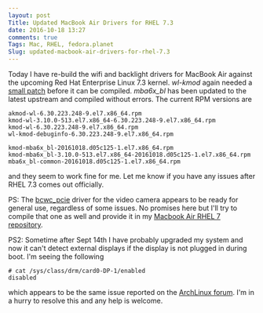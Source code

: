 ```yaml
---
layout: post
Title: Updated MacBook Air Drivers for RHEL 7.3
date: 2016-10-18 13:27
comments: true
Tags: Mac, RHEL, fedora.planet
Slug: updated-macbook-air-drivers-for-rhel-7.3
---
```


Today I have re-build the wifi and backlight drivers for MacBook Air
against the upcoming Red Hat Enterprise Linux 7.3 kernel.
*wl-kmod* again needed a
[small patch](https://github.com/atodorov/wl-kmod-for-rhel7/commit/c6b3d0fde66dd29671df5f52c40f7395f1e1e59e)
before it can be compiled. *mba6x_bl* has been updated to the latest
upstream and compiled without errors. The current RPM versions are

    akmod-wl-6.30.223.248-9.el7.x86_64.rpm
    kmod-wl-3.10.0-513.el7.x86_64-6.30.223.248-9.el7.x86_64.rpm
    kmod-wl-6.30.223.248-9.el7.x86_64.rpm
    wl-kmod-debuginfo-6.30.223.248-9.el7.x86_64.rpm

    kmod-mba6x_bl-20161018.d05c125-1.el7.x86_64.rpm
    kmod-mba6x_bl-3.10.0-513.el7.x86_64-20161018.d05c125-1.el7.x86_64.rpm
    mba6x_bl-common-20161018.d05c125-1.el7.x86_64.rpm

and they seem to work fine for me. Let me know if you have any issues
after RHEL 7.3 comes out officially.

PS: The [bcwc_pcie](https://github.com/patjak/bcwc_pcie) driver for the video camera
appears to be ready for general use, regardless of some issues. No promises here
but I'll try to compile that one as well and provide it in my
[Macbook Air RHEL 7 repository]({filename}2015-04-29-rhel-7-repository-for-macbook-air.markdown).

PS2: Sometime after Sept 14th I have probably upgraded my system and now it can't
detect external displays if the display is not plugged in during boot. I'm seeing
the following

    # cat /sys/class/drm/card0-DP-1/enabled
    disabled

which appears to be the same issue reported on the
[ArchLinux forum](https://bbs.archlinux.org/viewtopic.php?pid=1269591#p1269591).
I'm in a hurry to resolve this and any help is welcome.
